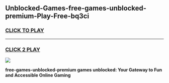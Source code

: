 
## Unblocked-Games-free-games-unblocked-premium-Play-Free-bq3ci
<h3>
<a href="https://premium76.site?title=free-games-unblocked-premium&ref=15A">CLICK TO PLAY</a></h3>
<hr>

<h3>
<a href="https://premium76.site?title=free-games-unblocked-premium&ref=15A">CLICK 2 PLAY</a>
  
</h3>

<a href="https://premium76.site?title=free-games-unblocked-premium&ref=15A"><img src="https://clearcache.store/games.png"></a>


**free-games-unblocked-premium games unblocked: Your Gateway to Fun and Accessible Online Gaming**
